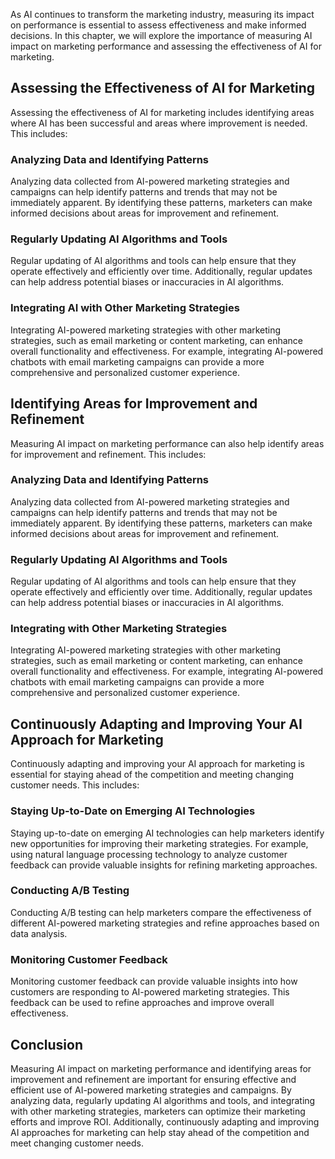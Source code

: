 

As AI continues to transform the marketing industry, measuring its impact on performance is essential to assess effectiveness and make informed decisions. In this chapter, we will explore the importance of measuring AI impact on marketing performance and assessing the effectiveness of AI for marketing.

Assessing the Effectiveness of AI for Marketing
-----------------------------------------------

Assessing the effectiveness of AI for marketing includes identifying areas where AI has been successful and areas where improvement is needed. This includes:

### Analyzing Data and Identifying Patterns

Analyzing data collected from AI-powered marketing strategies and campaigns can help identify patterns and trends that may not be immediately apparent. By identifying these patterns, marketers can make informed decisions about areas for improvement and refinement.

### Regularly Updating AI Algorithms and Tools

Regular updating of AI algorithms and tools can help ensure that they operate effectively and efficiently over time. Additionally, regular updates can help address potential biases or inaccuracies in AI algorithms.

### Integrating AI with Other Marketing Strategies

Integrating AI-powered marketing strategies with other marketing strategies, such as email marketing or content marketing, can enhance overall functionality and effectiveness. For example, integrating AI-powered chatbots with email marketing campaigns can provide a more comprehensive and personalized customer experience.

Identifying Areas for Improvement and Refinement
------------------------------------------------

Measuring AI impact on marketing performance can also help identify areas for improvement and refinement. This includes:

### Analyzing Data and Identifying Patterns

Analyzing data collected from AI-powered marketing strategies and campaigns can help identify patterns and trends that may not be immediately apparent. By identifying these patterns, marketers can make informed decisions about areas for improvement and refinement.

### Regularly Updating AI Algorithms and Tools

Regular updating of AI algorithms and tools can help ensure that they operate effectively and efficiently over time. Additionally, regular updates can help address potential biases or inaccuracies in AI algorithms.

### Integrating with Other Marketing Strategies

Integrating AI-powered marketing strategies with other marketing strategies, such as email marketing or content marketing, can enhance overall functionality and effectiveness. For example, integrating AI-powered chatbots with email marketing campaigns can provide a more comprehensive and personalized customer experience.

Continuously Adapting and Improving Your AI Approach for Marketing
------------------------------------------------------------------

Continuously adapting and improving your AI approach for marketing is essential for staying ahead of the competition and meeting changing customer needs. This includes:

### Staying Up-to-Date on Emerging AI Technologies

Staying up-to-date on emerging AI technologies can help marketers identify new opportunities for improving their marketing strategies. For example, using natural language processing technology to analyze customer feedback can provide valuable insights for refining marketing approaches.

### Conducting A/B Testing

Conducting A/B testing can help marketers compare the effectiveness of different AI-powered marketing strategies and refine approaches based on data analysis.

### Monitoring Customer Feedback

Monitoring customer feedback can provide valuable insights into how customers are responding to AI-powered marketing strategies. This feedback can be used to refine approaches and improve overall effectiveness.

Conclusion
----------

Measuring AI impact on marketing performance and identifying areas for improvement and refinement are important for ensuring effective and efficient use of AI-powered marketing strategies and campaigns. By analyzing data, regularly updating AI algorithms and tools, and integrating with other marketing strategies, marketers can optimize their marketing efforts and improve ROI. Additionally, continuously adapting and improving AI approaches for marketing can help stay ahead of the competition and meet changing customer needs.

